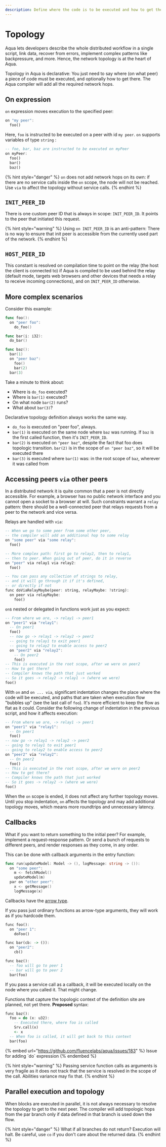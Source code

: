 ```yaml
---
description: Define where the code is to be executed and how to get there
---
```


# Topology

Aqua lets developers describe the whole distributed workflow in a single script, link data, recover from errors, implement complex patterns like backpressure, and more. Hence, the network topology is at the heart of Aqua.

Topology in Aqua is declarative: You just need to say where (on what peer) a piece of code must be executed, and optionally how to get there. The Aqua compiler will add all the required network hops.

## On expression

`on` expression moves execution to the specified peer:

```haskell
on "my peer":
  foo()
```

Here, `foo` is instructed to be executed on a peer with id `my peer`. `on` supports variables of type `string` :

```haskell
-- foo, bar, baz are instructed to be executed on myPeer
on myPeer:
  foo()
  bar()
  baz()
```

{% hint style="danger" %}
`on` does not add network hops on its own: if there are no service calls inside the `on` scope, the node will not be reached. Use `via` to affect the topology without service calls.
{% endhint %}

## `INIT_PEER_ID`

There is one custom peer ID that is always in scope: `INIT_PEER_ID`. It points to the peer that initiated this request.

{% hint style="warning" %}
Using `on INIT_PEER_ID` is an anti-pattern: There is no way to ensure that init peer is accessible from the currently used part of the network.
{% endhint %}

## `HOST_PEER_ID`

This constant is resolved on compilation time to point on the relay (the host the client is connected to) if Aqua is compiled to be used behind the relay (default mode, targets web browsers and other devices that needs a relay to receive incoming connections), and on `INIT_PEER_ID` otherwise.

## More complex scenarios

Consider this example:

```go
func foo():
  on "peer foo":
    do_foo()

func bar(i: i32):
  do_bar()

func baz():
  bar(1)
  on "peer baz":
    foo()
    bar(2)
  bar(3)
```

Take a minute to think about:

* Where is `do_foo` executed?
* Where is `bar(1)` executed?
* On what node `bar(2)` runs?
* What about `bar(3)`?

Declarative topology definition always works the same way.

* `do_foo` is executed on "peer foo", always.
* `bar(1)` is executed on the same node where `baz` was running. If `baz` is the first called function, then it's `INIT_PEER_ID`.
* `bar(2)` is executed on `"peer baz"`, despite the fact that foo does topologic transition. `bar(2)` is in the scope of `on "peer baz"`, so it will be executed there
* `bar(3)` is executed where `bar(1)` was: in the root scope of `baz`, wherever it was called from

## Accessing peers `via` other peers

In a distributed network it is quite common that a peer is not directly accessible. For example, a browser has no public network interface and you cannot open a socket to a browser at will. Such constraints warrant a `relay` pattern: there should be a well-connected peer that relays requests from a peer to the network and vice versa.

Relays are handled with `via`:

```haskell
-- When we go to some peer from some other peer,
-- the compiler will add an additional hop to some relay
on "some peer" via "some relay":
  foo()

-- More complex path: first go to relay2, then to relay1,
-- then to peer. When going out of peer, do it in reverse  
on "peer" via relay1 via relay2:
  foo()

-- You can pass any collection of strings to relay,
-- and it will go through it if it's defined,
-- or directly if not  
func doViaRelayMaybe(peer: string, relayMaybe: ?string):
  on peer via relayMaybe:
    foo()
```

`on`s nested or delegated in functions work just as you expect:

```haskell
-- From where we are, -> relay1 -> peer1
on "peer1" via "relay1":
  -- On peer1
  foo()
  -- now go -> relay1 -> relay2 -> peer2
  -- going to relay1 to exit peer1
  -- going to relay2 to enable access to peer2
  on "peer2" via "relay2":
    -- On peer2
    foo()
-- This is executed in the root scope, after we were on peer2
-- How to get there?
-- Compiler knows the path that just worked
-- So it goes -> relay2 -> relay1 -> (where we were)
foo()
```

With `on` and `on ... via`, significant indentation changes the place where the code will be executed, and paths that are taken when execution flow "bubbles up" (see the last call of `foo`). It's more efficient to keep the flow as flat as it could. Consider the following change of indentation in the previous script, and how it affects execution:

```haskell
-- From where we are, -> relay1 -> peer1
on "peer1" via "relay1":
  -- On peer1
  foo()
-- now go -> relay1 -> relay2 -> peer2
-- going to relay1 to exit peer1
-- going to relay2 to enable access to peer2
on "peer2" via "relay2":
  -- On peer2
  foo()
-- This is executed in the root scope, after we were on peer2
-- How to get there?
-- Compiler knows the path that just worked
-- So it goes -> relay2 -> (where we were)
foo()
```

When the `on` scope is ended, it does not affect any further topology moves. Until you stop indentation, `on` affects the topology and may add additional topology moves, which means more roundtrips and unnecessary latency.

## Callbacks

What if you want to return something to the initial peer? For example, implement a request-response pattern. Or send a bunch of requests to different peers, and render responses as they come, in any order.

This can be done with callback arguments in the entry function:

```go
func run(updateModel: Model -> (), logMessage: string -> ()):
  on "some peer":
    m <- fetchModel()
    updateModel(m)
  par on "other peer":
    x <- getMessage()
    logMessage(x)
```

Callbacks have the [arrow type](types.md#arrow-types).

If you pass just ordinary functions as arrow-type arguments, they will work as if you hardcode them.

```haskell
func foo():
  on "peer 1":
    doFoo()

func bar(cb: -> ()):
  on "peer2":
    cb()

func baz():
  -- foo will go to peer 1
  -- bar will go to peer 2
  bar(foo)
```

If you pass a service call as a callback, it will be executed locally on the node where you called it. That might change.

Functions that capture the topologic context of the definition site are planned, not yet there. **Proposed** syntax:

```haskell
func baz():
  foo = do (x: u32):
    -- Executed there, where foo is called
    Srv.call(x)
    <- x
  -- When foo is called, it will get back to this context
  bar(foo)
```

{% embed url="https://github.com/fluencelabs/aqua/issues/183" %}
Issue for adding \`do\` expression
{% endembed %}

{% hint style="warning" %}
Passing service function calls as arguments is very fragile as it does not track that the service is resolved in the scope of the call. Abilities variance may fix that.
{% endhint %}

## Parallel execution and topology

When blocks are executed in parallel, it is not always necessary to resolve the topology to get to the next peer. The compiler will add topologic hops from the par branch only if data defined in that branch is used down the flow.

{% hint style="danger" %}
What if all branches do not return? Execution will halt. Be careful, use `co` if you don't care about the returned data.
{% endhint %}
